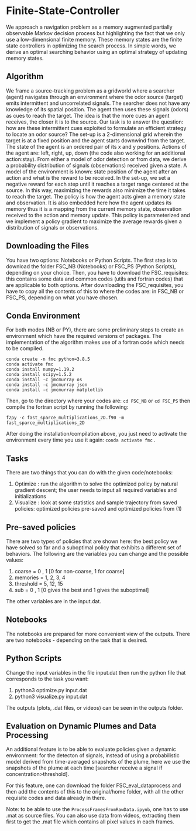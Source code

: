 # Finite-State-Controller
We approach a navigation problem as a memory augmented partially observable Markov decision process but highlighting the fact that we only use a low-dimensional finite memory. These memory states are the finite state controllers in optimizing the search process. In simple words, we derive an optimal searching behavior using an optimal strategy of updating memory states.
## Algorithm
We frame a source-tracking problem as a gridworld where a searcher (agent) navigates through an environment where the odor source (target) emits intermittent and uncorrelated signals. The searcher does not have any knowledge of its spatial position. The agent then uses these signals (odors) as cues to reach the target. The idea is that the more cues an agent receives, the closer it is to the source. Our task is to answer the question: how are these intermittent cues exploited to formulate an efficient strategy to locate an odor source? The set-up is a 2-dimensional grid wherein the target is at a fixed position and the agent starts downwind from the target. The state of the agent is an ordered pair of its x and y positions. Actions of the agent are: left, right, up, down (the code also working for an additional action:stay). From either a model of odor detection or from data, we derive a probability distribution of signals (observations) received given a state. A model of the environment is known: state position of the agent after an action and what is the reward to be received. In the set-up, we set a negative reward for each step until it reaches a target range centered at the source. In this way, maximizing the rewards also minimize the time it takes to reach the target. The policy is how the agent acts given a memory state and observation. It is also embedded here how the agent updates its memory thus it is a mapping from the current memory state, observation received to the action and memory update. This policy is parameterized and we implement a policy gradient to maximize the average rewards given a distribution of signals or observations. 
## Downloading the Files
You have two options: Notebooks or Python Scripts. The first step is to download the folder FSC_NB (Notebooks) or FSC_PS (Python Scripts), depending on your choice. Then, you have to download the FSC_requisites: this contains some data and common codes (utils and fortran codes) that are applicable to both options. After downloading the FSC_requisites, you have to copy all the contents of this to where the codes are: in FSC_NB or FSC_PS, depending on what you have chosen.
## Conda Environment
For both modes (NB or PY), there are some preliminary steps to create an environment which have the required versions of packages. The implementation of the algorithm makes use of a fortran code which needs to be compiled. 
```
conda create -n fmc python=3.8.5
conda activate fmc
conda install numpy=1.19.2
conda install scipy=1.5.2
conda install -c jmcmurray os
conda install -c jmcmurray json
conda install -c jmcmurray matplotlib
``` 
Then, go to the directory where your codes are: `cd FSC_NB` or `cd FSC_PS` then compile the fortran script by running the following:
```
f2py -c fast_sparce_multiplications_2D.f90 -m fast_sparce_multiplications_2D
```
After doing the installation/compilation above, you just need to activate the environment every time you use it again: `conda activate fmc` .
## Tasks
There are two things that you can do with the given code/notebooks:
1. Optimize : run the algorithm to solve the optimized policy by natural gradient descent; the user needs to input all required variables and initializations
2. Visualize : look at some statistics and sample trajectory from saved policies: optimized policies pre-saved and optimized policies from (1) 


## Pre-saved policies
There are two types of policies that are shown here: the best policy we have solved so far and a suboptimal policy that exhibits a different set of behaviors. The following are the variables you can change and the possible values: 
1. coarse = 0 , 1 [0 for non-coarse, 1 for coarse]
2. memories = 1, 2, 3, 4 
3. threshold = 5, 12, 15 
4. sub = 0 , 1 [0 gives the best and 1 gives the suboptimal] 

The other variables are in the input.dat.

## Notebooks
The notebooks are prepared for more convenient view of the outputs. There are two notebooks - depending on the task that is desired. 

## Python Scripts
Change the input variables in the file input.dat then run the python file that corresponds to the task you want:
1. python3 optimize.py input.dat
2. python3 visualize.py input.dat

The outputs (plots, .dat files, or videos) can be seen in the outputs folder.

## Evaluation on Dynamic Plumes and Data Processing 
An additional feature is to be able to evaluate policies given a dynamic environment: for the detecton of signals, instead of using a probabilistic model derived from time-averaged snapshots of the plume, here we use the snapshots of the plume at each time [searcher receive a signal if concentration>threshold].

For this feature, one can download the folder FSC_eval_dataprocess and then add the contents of this to the original/home folder, with all the other requisite codes and data already in there. 

Note: to be able to use the `ProcessFramesFromRawData.ipynb`, one has to use .mat as source files. You can also use data from videos, extracting them first to get the .mat file which contains all pixel values in each frames. 
